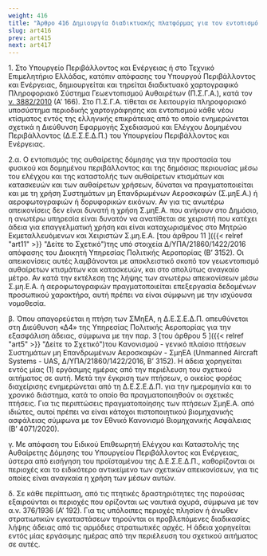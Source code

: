 ```yaml
---
weight: 416
title: "Άρθρο 416 Δημιουργία διαδικτυακής πλατφόρμας για τον εντοπισμό αυθαιρέτων με χρήση δορυφορικών εικόνων και μη επανδρωμένων αεροσκαφών"
slug: art416
prev: art415
next: art417
---
```


1\. Στο Υπουργείο Περιβάλλοντος και Ενέργειας ή στο Τεχνικό Επιμελητήριο Ελλάδας, κατόπιν απόφασης του Υπουργού Περιβάλλοντος και Ενέργειας, δημιουργείται και τηρείται διαδικτυακό χαρτογραφικό Πληροφοριακό Σύστημα Γεωεντοπισμού Αυθαιρέτων (Π.Σ.Γ.Α.), κατά τον<a href="https://ia37rg02wpsa01.blob.core.windows.net/fek/01/2010/20100100166.pdf" title="Δείτε το Σχετικό"> ν. 3882/2010</a> (Α’ 166). Στο Π.Σ.Γ.Α. τίθεται σε λειτουργία πληροφοριακό υποσύστημα περιοδικής χαρτογράφησης και εντοπισμού κάθε νέου κτίσματος εντός της ελληνικής επικράτειας από το οποίο ενημερώνεται σχετικά η Διεύθυνση Εφαρμογής Σχεδιασμού και Ελέγχου Δομημένου Περιβάλλοντος (Δ.Ε.Σ.Ε.Δ.Π.) του Υπουργείου Περιβάλλοντος και Ενέργειας.

2.α. Ο εντοπισμός της αυθαίρετης δόμησης για την προστασία του φυσικού και δομημένου περιβάλλοντος και της δημόσιας περιουσίας μέσω του ελέγχου και της καταστολής των αυθαίρετων κτισμάτων και κατασκευών και των αυθαίρετων χρήσεων, δύναται να πραγματοποιείται και με τη χρήση Συστημάτων μη Επανδρωμένων Αεροσκαφών (Σ.μηΕ.Α.) ή αεροφωτογραφιών ή δορυφορικών εικόνων. Αν για τις ανωτέρω απεικονίσεις δεν είναι δυνατή η χρήση Σ.μηΕ.Α. που ανήκουν στο Δημόσιο, η ανωτέρω υπηρεσία είναι δυνατόν να ανατίθεται σε χειριστή που κατέχει άδεια για επαγγελματική χρήση και είναι καταχωρισμένος στο Μητρώο Εκμεταλλευόμενων και Χειριστών Σ.μη.Ε.Α. [του άρθρου 11 ]({{< relref "art11" >}} "Δείτε το Σχετικό")της υπό στοιχεία Δ/ΥΠΑ/21860/1422/2016 απόφασης του Διοικητή Υπηρεσίας Πολιτικής Αεροπορίας (Β’ 3152). Οι απεικονίσεις αυτές λαμβάνονται με αποκλειστικό σκοπό τον γεωεντοπισμό αυθαίρετων κτισμάτων και κατασκευών, και στο απολύτως αναγκαίο μέτρο. Αν κατά την εκτέλεση της λήψης των ανωτέρω απεικονίσεων μέσω Σ.μη.Ε.Α. ή αεροφωτογραφιών πραγματοποιείται επεξεργασία δεδομένων προσωπικού χαρακτήρα, αυτή πρέπει να είναι σύμφωνη με την ισχύουσα νομοθεσία.

β. Όπου απαγορεύεται η πτήση των ΣΜηΕΑ, η Δ.Ε.Σ.Ε.Δ.Π. απευθύνεται στη Διεύθυνση «Δ4» της Υπηρεσίας Πολιτικής Αεροπορίας για την εξασφάλιση άδειας, σύμφωνα με την παρ. 3 [του άρθρου 5 ]({{< relref "art5" >}} "Δείτε το Σχετικό")του Κανονισμού - γενικό πλαίσιο πτήσεων Συστημάτων μη Επανδρωμένων Αεροσκαφών - ΣμηΕΑ (Unmanned Aircraft Systems - UAS, Δ/ΥΠΑ/21860/1422/2016, Β’ 3152). Η άδεια χορηγείται εντός μίας (1) εργάσιμης ημέρας από την περιέλευση του σχετικού αιτήματος σε αυτή. Μετά την έγκριση των πτήσεων, ο οικείος φορέας διαχείρισης ενημερώνεται από τη Δ.Ε.Σ.Ε.Δ.Π. για την ημερομηνία και το χρονικό διάστημα, κατά το οποίο θα πραγματοποιηθούν οι σχετικές πτήσεις. Για τις περιπτώσεις πραγματοποίησης των πτήσεων ΣμηΕ.Α. από ιδιώτες, αυτοί πρέπει να είναι κάτοχοι πιστοποιητικού βιομηχανικής ασφάλειας σύμφωνα με τον Εθνικό Κανονισμό Βιομηχανικής Ασφάλειας (Β’ 4071/2020).

γ. Με απόφαση του Ειδικού Επιθεωρητή Ελέγχου και Καταστολής της Αυθαίρετης Δόμησης του Υπουργείου Περιβάλλοντος και Ενέργειας, ύστερα από εισήγηση του προϊσταμένου της Δ.Ε.Σ.Ε.Δ.Π., καθορίζονται οι περιοχές και το ειδικότερο αντικείμενο των σχετικών απεικονίσεων, για τις οποίες είναι αναγκαία η χρήση των μέσων αυτών.

δ. Σε κάθε περίπτωση, από τις πτητικές δραστηριότητες της παρούσας εξαιρούνται οι περιοχές που ορίζονται ως ναυτικά οχυρά, σύμφωνα με τον α.ν. 376/1936 (Α’ 192). Για τις υπόλοιπες περιοχές πλησίον ή άνωθεν στρατιωτικών εγκαταστάσεων τηρούνται οι προβλεπόμενες διαδικασίες λήψης άδειας από τις αρμόδιες στρατιωτικές αρχές. Η άδεια χορηγείται εντός μίας εργάσιμης ημέρας από την περιέλευση του σχετικού αιτήματος σε αυτές.


